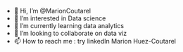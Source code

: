 - 👋 Hi, I’m @MarionCoutarel
- 👀 I’m interested in Data science
- 🌱 I’m currently learning data analytics
- 💞️ I’m looking to collaborate on data viz
- 📫 How to reach me : try linkedIn Marion Huez-Coutarel 

<!---
MarionCoutarel/MarionCoutarel is a ✨ special ✨ repository because its `README.md` (this file) appears on your GitHub profile.
You can click the Preview link to take a look at your changes.
--->
